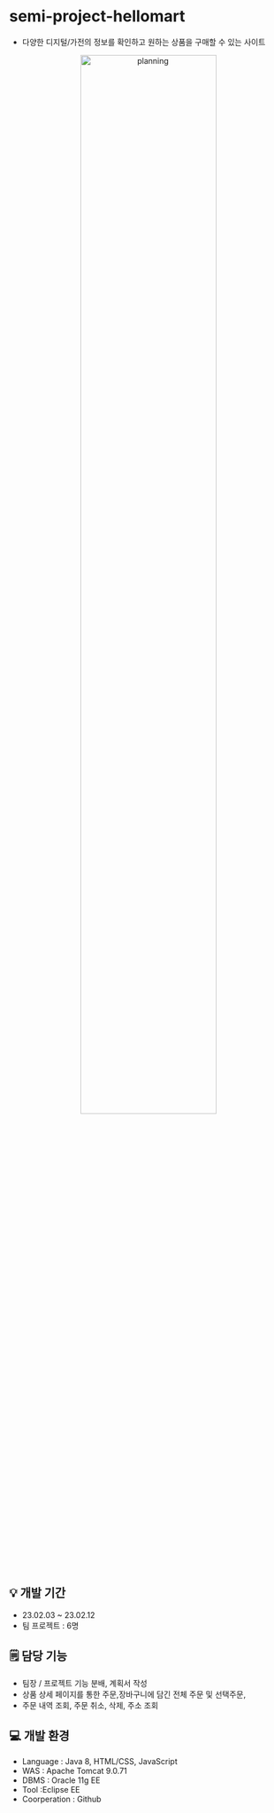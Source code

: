 # semi-project-hellomart
- 다양한 디지털/가전의 정보를 확인하고 원하는 상품을 구매할 수 있는 사이트

<div align="center"><img src="https://shorturl.at/erUZ2"  alt="planning" width="70%"/></div>


## 💡 개발 기간
* 23.02.03 ~ 23.02.12
* 팀 프로젝트 : 6명

## 🗒 담당 기능
* 팀장 / 프로젝트 기능 분배, 계획서 작성
* 상품 상세 페이지를 통한 주문,장바구니에 담긴 전체 주문 및 선택주문, 
* 주문 내역 조회, 주문 취소, 삭제, 주소 조회
## 💻 개발 환경
* Language : Java 8, HTML/CSS, JavaScript
* WAS : Apache Tomcat 9.0.71
* DBMS : Oracle 11g EE
* Tool :Eclipse EE
* Coorperation : Github
